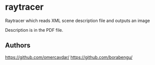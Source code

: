 # raytracer
Raytracer which reads XML scene description file and outputs an image

Description is in the PDF file.

## Authors

https://github.com/omercavdar/
https://github.com/borabengu/
